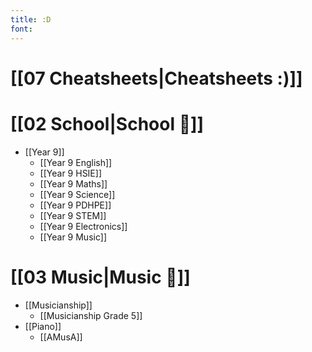 ```yaml
---
title: :D
font:
---
```

# [[07 Cheatsheets|Cheatsheets :)]]
# [[02 School|School 🏫]]
- [[Year 9]]
 	- [[Year 9 English]]
 	- [[Year 9 HSIE]]
 	- [[Year 9 Maths]]
 	- [[Year 9 Science]]
 	- [[Year 9 PDHPE]]
 	- [[Year 9 STEM]]
 	- [[Year 9 Electronics]]
 	- [[Year 9 Music]]
# [[03 Music|Music 🎼]]

- [[Musicianship]]
 	- [[Musicianship Grade 5]]
- [[Piano]]
 	- [[AMusA]]
